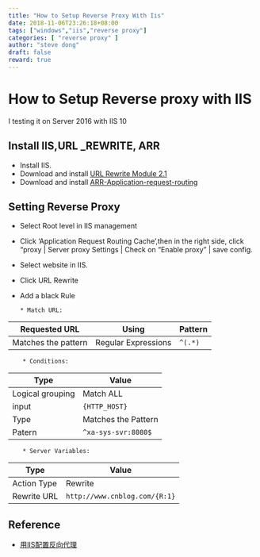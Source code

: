 ```yaml
---
title: "How to Setup Reverse Proxy With Iis"
date: 2018-11-06T23:26:18+08:00
tags: ["windows","iis","reverse proxy"]
categories: [ "reverse proxy" ]
author: "steve dong"
draft: false
reward: true
---
```


# How to Setup Reverse proxy with IIS
I testing it on Server 2016 with IIS 10

## Install IIS,URL _REWRITE, ARR

  * Install IIS.
  * Download and install [URL Rewrite Module 2.1](https://www.iis.net/downloads/microsoft/url-rewrite)
  * Download and install [ARR-Application-request-routing](https://www.iis.net/downloads/microsoft/application-request-routing)

## Setting Reverse Proxy
  * Select Root level in IIS management
  * Click ‘Application Request Routing Cache’,then in the right side, click “proxy | Server proxy Settings | Check on “Enable proxy” | save config.
  * Select website in IIS.
  * Click URL Rewrite
  * Add a black Rule

 		* Match URL:

|Requested URL	|Using	|Pattern|
|---|---|---|
|Matches the pattern	|Regular Expressions|	`^(.*)` |

		* Conditions:

|Type	|Value|
|---|---|
|Logical grouping	|Match ALL|
|input	|`{HTTP_HOST}`|
|Type	|Matches the Pattern|
|Patern	| `^xa-sys-svr:8080$` |

		* Server Variables:

|Type	|Value|
|---|---|
|Action Type|	Rewrite|
|Rewrite URL	|`http://www.cnblog.com/{R:1}`|


## Reference

 * [用IIS配置反向代理](https://my.oschina.net/tanyixiu/blog/123832)
